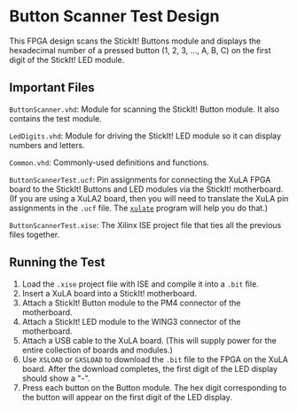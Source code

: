 Button Scanner Test Design
======================================================

This FPGA design scans the StickIt! Buttons module and displays
the hexadecimal number of a pressed button (1, 2, 3, ..., A, B, C)
on the first digit of the StickIt! LED module.


Important Files
-----------------------------------------------------

`ButtonScanner.vhd`: Module for scanning the StickIt! Button module.
	It also contains the test module.
	
`LedDigits.vhd`: Module for driving the StickIt! LED module so it can 
    display numbers and letters.

`Common.vhd`: Commonly-used definitions and functions.
	
`ButtonScannerTest.ucf`: Pin assignments for connecting the XuLA FPGA
	board to the StickIt! Buttons and LED modules via the StickIt! motherboard.
   (If you are using a XuLA2 board, then you will need to translate the 
   XuLA pin assignments in the `.ucf` file.
   The [`xulate`](https://github.com/xesscorp/xulate) program will help you do that.)

`ButtonScannerTest.xise`: The Xilinx ISE project file that ties all the previous files together.

	
Running the Test
-----------------------------------------------------

1. Load the `.xise` project file with ISE and compile it into a `.bit` file.
1. Insert a XuLA board into a StickIt! motherboard.
1. Attach a StickIt! Button module to the PM4 connector of the motherboard.
1. Attach a StickIt! LED module to the WING3 connector of the motherboard.
1. Attach a USB cable to the XuLA board. (This will supply power for the
   entire collection of boards and modules.)
1. Use `XSLOAD` or `GXSLOAD` to download the `.bit` file to the FPGA on the XuLA board.
   After the download completes, the first digit of the LED display should show a "-".
1. Press each button on the Button module. The hex digit corresponding to the
   button will appear on the first digit of the LED display.

